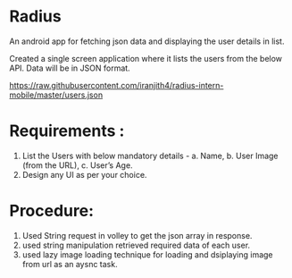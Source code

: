 # Radius
An android app for fetching json data and displaying the user details in list.

Created a single screen application where it lists the users from the below API. Data will be in JSON format.

https://raw.githubusercontent.com/iranjith4/radius-intern-mobile/master/users.json

# Requirements :
1. List the Users with below mandatory details - 
a. Name, 
b. User Image (from the URL), 
c. User’s Age.
2. Design any UI as per your choice.

# Procedure:
1. Used String request in volley to get the json array in response.
2. used string manipulation retrieved required data of each user.
3. used lazy image loading technique for loading and dsiplaying image from url as an aysnc task.
